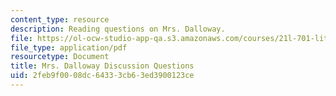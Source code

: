 ```yaml
---
content_type: resource
description: Reading questions on Mrs. Dalloway.
file: https://ol-ocw-studio-app-qa.s3.amazonaws.com/courses/21l-701-literary-interpretation-virginia-woolfs-shakespeare-spring-2001/2feb9f0008dc64333cb63ed3900123ce_MIT21L_701S01_mrsd.pdf
file_type: application/pdf
resourcetype: Document
title: Mrs. Dalloway Discussion Questions
uid: 2feb9f00-08dc-6433-3cb6-3ed3900123ce
---
```

